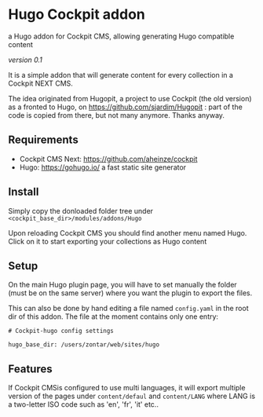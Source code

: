 # Hugo Cockpit addon
a Hugo addon for Cockpit CMS, allowing generating Hugo compatible content

*version 0.1*

It is a simple addon that will generate content for every collection in a Cockpit NEXT CMS.

The idea originated from Hugopit, a project to use Cockpit (the old version) as a fronted to Hugo, on https://github.com/sjardim/Hugopit : part of the code is copied from there, but not many anymore. Thanks anyway.

## Requirements

* Cockpit CMS Next: https://github.com/aheinze/cockpit
* Hugo: https://gohugo.io/   a fast static site generator

## Install 

Simply copy the donloaded folder tree under 
`<cockpit_base_dir>/modules/addons/Hugo`

Upon reloading Cockpit CMS you should find another menu named Hugo. 
Click on it to start exporting your collections as Hugo content


## Setup

On the main Hugo plugin page, you will have to set manually the folder (must be on the same server) where
you want the plugin to export the files.

This can also be done by hand editing a file named `config.yaml` in the root dir of this addon.
The file at the moment contains only one entry:

    # Cockpit-hugo config settings
    
    hugo_base_dir: /users/zontar/web/sites/hugo




## Features

If Cockpit CMSis configured to use multi languages, it will export multiple version of the pages under 
`content/defaul` and `content/LANG` where LANG is a two-letter ISO code such as 'en', 'fr', 'it' etc..
